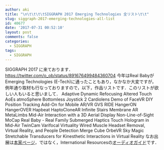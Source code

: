 ```yaml
---
author: aki
title: "\n\t\t\t\tSIGGRAPH 2017 Emerging Technologies 全リスト\t\t"
slug: siggraph-2017-emerging-technologies-all-list
id: 40677
date: '2017-07-31 00:52:10'
layout: post
comments: false
categories:
  - SIGGRAPH
tags:
  - SIGGRAPH
---
```


SIGGRAPH 2017 に来ております． https://twitter.com/o_ob/status/891676499484360704 今年はReal BabyがEmerging Technologies (E-Tech)に通ったこともあり，なかなか大変ですが，例年通り取材も行なっておりますので，以下，作品リストです．このリストが欲しい人もいると思いまして． Adaptive Dynamic Refocusing Altered Touch AoEs atmoSphere Bottomless Joystick 2 Cardiolens Demo of FaceVR DIY Position Tracking Add-On for Mobile AR/VR GVS RIDE HangerON HangerOVER Hapbeat HaptoCloneAR Infinite Stairs Membrane AR MetaLimbs Mid-Air Interaction with a 3D Aerial Display Non-Line-of-Sight MoCap Real Baby - Real Family Submerged Haptics Touch Hologram in Mid-Air TwinCam Varifocal Virtuality Wired Muscle Headset Removal, Virtual Reality, and People Detection Merge Cube OrbeVR Sky Magic Stretchable Transducers for Kinesthetic Interactions in Virtual Reality なお出展は[本家ページ](http://s2017.siggraph.org/content/emerging-technologies)，ではなく，International Resourcesの[オーディオガイド](http://www.siggraph.org/learn/siggraph-2017-emerging-technologies-audio-guides)です．
